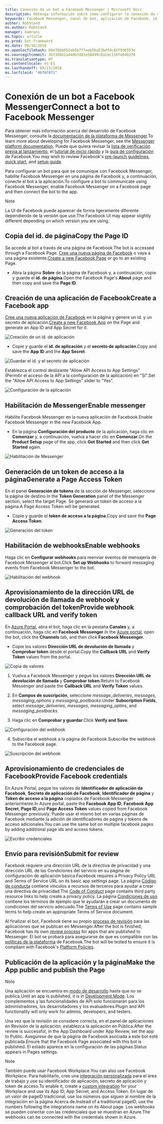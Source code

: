 ```yaml
---
title: Conexión de un bot a Facebook Messenger | Microsoft Docs
description: Obtenga información sobre cómo configurar la conexión de un bot a Facebook Messenger.
keywords: Facebook Messenger, canal de bot, aplicación de Facebook, id. de aplicación, secreto de aplicación, bot de Facebook, credenciales
author: RobStand
ms.author: RobStand
manager: kamrani
ms.topic: article
ms.prod: bot-framework
ms.date: 09/16/2018
ms.openlocfilehash: 60e39bb652ab5b7ffeeb5ba53bdf4c82f936553e
ms.sourcegitcommit: 3bf3dbb1a440b3d83e58499c6a2ac116fe04b2f6
ms.translationtype: HT
ms.contentlocale: es-ES
ms.lasthandoff: 09/23/2018
ms.locfileid: "46707871"
---
```

# <a name="connect-a-bot-to-facebook-messenger"></a><span data-ttu-id="02a91-104">Conexión de un bot a Facebook Messenger</span><span class="sxs-lookup"><span data-stu-id="02a91-104">Connect a bot to Facebook Messenger</span></span>

<span data-ttu-id="02a91-105">Para obtener más información acerca del desarrollo de Facebook Messenger, consulte la [documentación de la plataforma de Messenger](https://developers.facebook.com/docs/messenger-platform).</span><span class="sxs-lookup"><span data-stu-id="02a91-105">To learn more about developing for Facebook Messenger, see the [Messenger platform documentation](https://developers.facebook.com/docs/messenger-platform).</span></span> <span data-ttu-id="02a91-106">Puede que quiera revisar la [lista de verificación previa al lanzamiento](https://developers.facebook.com/docs/messenger-platform/product-overview/launch#app_public), el [tutorial de inicio rápido](https://developers.facebook.com/docs/messenger-platform/guides/quick-start) y la [guía de configuración](https://developers.facebook.com/docs/messenger-platform/guides/setup) de Facebook.</span><span class="sxs-lookup"><span data-stu-id="02a91-106">You may wish to review Facebook's [pre-launch guidelines](https://developers.facebook.com/docs/messenger-platform/product-overview/launch#app_public), [quick start](https://developers.facebook.com/docs/messenger-platform/guides/quick-start), and [setup guide](https://developers.facebook.com/docs/messenger-platform/guides/setup).</span></span>

<span data-ttu-id="02a91-107">Para configurar un bot para que se comunique con Facebook Messenger, habilite Facebook Messenger en una página de Facebook y, a continuación, conecte el bot a la aplicación.</span><span class="sxs-lookup"><span data-stu-id="02a91-107">To configure a bot to communicate using Facebook Messenger, enable Facebook Messenger on a Facebook page and then connect the bot to the app.</span></span>

> [!NOTE]
> <span data-ttu-id="02a91-108">La UI de Facebook puede aparecer de forma ligeramente diferente dependiendo de la versión que use.</span><span class="sxs-lookup"><span data-stu-id="02a91-108">The Facebook UI may appear slightly different depending on which version you are using.</span></span>

## <a name="copy-the-page-id"></a><span data-ttu-id="02a91-109">Copia del id. de página</span><span class="sxs-lookup"><span data-stu-id="02a91-109">Copy the Page ID</span></span>

<span data-ttu-id="02a91-110">Se accede al bot a través de una página de Facebook.</span><span class="sxs-lookup"><span data-stu-id="02a91-110">The bot is accessed through a Facebook Page.</span></span> <span data-ttu-id="02a91-111">[Cree una nueva página de Facebook](https://www.facebook.com/bookmarks/pages) o vaya a una página existente.</span><span class="sxs-lookup"><span data-stu-id="02a91-111">[Create a new Facebook Page](https://www.facebook.com/bookmarks/pages) or go to an existing Page.</span></span>

* <span data-ttu-id="02a91-112">Abra la página **Sobre** de la página de Facebook y, a continuación, copie y guarde el **id. de página**.</span><span class="sxs-lookup"><span data-stu-id="02a91-112">Open the Facebook Page's **About** page and then copy and save the **Page ID**.</span></span>

## <a name="create-a-facebook-app"></a><span data-ttu-id="02a91-113">Creación de una aplicación de Facebook</span><span class="sxs-lookup"><span data-stu-id="02a91-113">Create a Facebook app</span></span>

<span data-ttu-id="02a91-114">[Cree una nueva aplicación de Facebook](https://developers.facebook.com/quickstarts/?platform=web) en la página y genere un id. y un secreto de aplicación.</span><span class="sxs-lookup"><span data-stu-id="02a91-114">[Create a new Facebook App](https://developers.facebook.com/quickstarts/?platform=web) on the Page and generate an App ID and App Secret for it.</span></span>

![Creación de un id. de aplicación](~/media/channels/FB-CreateAppId.png)

* <span data-ttu-id="02a91-116">Copie y guarde el **id. de aplicación** y el **secreto de aplicación**.</span><span class="sxs-lookup"><span data-stu-id="02a91-116">Copy and save the **App ID** and the **App Secret**.</span></span>

![Guardar el id. y el secreto de aplicación](~/media/channels/FB-get-appid.png)

<span data-ttu-id="02a91-118">Establezca el control deslizante "Allow API Access to App Settings" (Permitir el acceso de la API a la configuración de la aplicación) en "Sí".</span><span class="sxs-lookup"><span data-stu-id="02a91-118">Set the "Allow API Access to App Settings" slider to "Yes".</span></span>

![Configuración de la aplicación](~/media/bot-service-channel-connect-facebook/api_settings.png)

## <a name="enable-messenger"></a><span data-ttu-id="02a91-120">Habilitación de Messenger</span><span class="sxs-lookup"><span data-stu-id="02a91-120">Enable messenger</span></span>


<span data-ttu-id="02a91-121">Habilite Facebook Messenger en la nueva aplicación de Facebook.</span><span class="sxs-lookup"><span data-stu-id="02a91-121">Enable Facebook Messenger in the new Facebook App.</span></span>

* <span data-ttu-id="02a91-122">En la página **Configuración del producto** de la aplicación, haga clic en **Comenzar** y, a continuación, vuelva a hacer clic en **Comenzar**.</span><span class="sxs-lookup"><span data-stu-id="02a91-122">On the **Product Setup** page of the app, click **Get Started** and then click **Get Started** again.</span></span>


![Habilitación de Messenger](~/media/channels/FB-AddMessaging1.png)

## <a name="generate-a-page-access-token"></a><span data-ttu-id="02a91-124">Generación de un token de acceso a la página</span><span class="sxs-lookup"><span data-stu-id="02a91-124">Generate a Page Access Token</span></span>

<span data-ttu-id="02a91-125">En el panel **Generación de tokens** de la sección de Messenger, seleccione la página de destino.</span><span class="sxs-lookup"><span data-stu-id="02a91-125">In the **Token Generation** panel of the Messenger section, select the target Page.</span></span> <span data-ttu-id="02a91-126">Se generará un token de acceso a la página.</span><span class="sxs-lookup"><span data-stu-id="02a91-126">A Page Access Token will be generated.</span></span>

* <span data-ttu-id="02a91-127">Copie y guarde el **token de acceso a la página**.</span><span class="sxs-lookup"><span data-stu-id="02a91-127">Copy and save the **Page Access Token**.</span></span>

![Generación del token](~/media/channels/FB-generateToken.png)

## <a name="enable-webhooks"></a><span data-ttu-id="02a91-129">Habilitación de webhooks</span><span class="sxs-lookup"><span data-stu-id="02a91-129">Enable webhooks</span></span>

<span data-ttu-id="02a91-130">Haga clic en **Configurar webhooks** para reenviar eventos de mensajería de Facebook Messenger al bot.</span><span class="sxs-lookup"><span data-stu-id="02a91-130">Click **Set up Webhooks** to forward messaging events from Facebook Messenger to the bot.</span></span>

![Habilitación del webhook](~/media/channels/FB-webhook.png)

## <a name="provide-webhook-callback-url-and-verify-token"></a><span data-ttu-id="02a91-132">Aprovisionamiento de la dirección URL de devolución de llamada de webhook y comprobación del token</span><span class="sxs-lookup"><span data-stu-id="02a91-132">Provide webhook callback URL and verify token</span></span>

<span data-ttu-id="02a91-133">En [Azure Portal](https://portal.azure.com/), abra el bot, haga clic en la pestaña **Canales** y, a continuación, haga clic en **Facebook Messenger**.</span><span class="sxs-lookup"><span data-stu-id="02a91-133">In the [Azure portal](https://portal.azure.com/), open the bot, click the **Channels** tab, and then click **Facebook Messenger**.</span></span>

* <span data-ttu-id="02a91-134">Copie los valores **Dirección URL de devolución de llamada** y **Comprobar token** desde el portal.</span><span class="sxs-lookup"><span data-stu-id="02a91-134">Copy the **Callback URL** and **Verify Token** values from the portal.</span></span>

![Copia de valores](~/media/channels/fb-callbackVerify.png)

1. <span data-ttu-id="02a91-136">Vuelva a Facebook Messenger y pegue los valores **Dirección URL de devolución de llamada** y **Comprobar token**.</span><span class="sxs-lookup"><span data-stu-id="02a91-136">Return to Facebook Messenger and paste the **Callback URL** and **Verify Token** values.</span></span>

2. <span data-ttu-id="02a91-137">En **Campos de suscripción**, seleccione *message\_deliveries*, *messages*, *messaging\_options* y *messaging\_postbacks*.</span><span class="sxs-lookup"><span data-stu-id="02a91-137">Under **Subscription Fields**, select *message\_deliveries*, *messages*, *messaging\_optins*, and *messaging\_postbacks*.</span></span>

3. <span data-ttu-id="02a91-138">Haga clic en **Comprobar y guardar**.</span><span class="sxs-lookup"><span data-stu-id="02a91-138">Click **Verify and Save**.</span></span>

![Configuración del webhook](~/media/channels/FB-webhookConfig.png)

4. <span data-ttu-id="02a91-140">Subscriba el webhook a la página de Facebook.</span><span class="sxs-lookup"><span data-stu-id="02a91-140">Subscribe the webhook to the Facebook page.</span></span>

![Suscripción del webhook](~/media/bot-service-channel-connect-facebook/subscribe-webhook.png)


## <a name="provide-facebook-credentials"></a><span data-ttu-id="02a91-142">Aprovisionamiento de credenciales de Facebook</span><span class="sxs-lookup"><span data-stu-id="02a91-142">Provide Facebook credentials</span></span>

<span data-ttu-id="02a91-143">En Azure Portal, pegue los valores de **Identificador de aplicación de Facebook**, **Secreto de aplicación de Facebook**, **Identificador de página** y **Token de acceso a la página** copiados de Facebook Messenger anteriormente.</span><span class="sxs-lookup"><span data-stu-id="02a91-143">In Azure portal, paste the **Facebook App ID**, **Facebook App Secret**, **Page ID**,and **Page Access Token** values copied from Facebook Messenger previously.</span></span> <span data-ttu-id="02a91-144">Puede usar el mismo bot en varias páginas de Facebook mediante la adición de identificadores de página y tokens de acceso adicionales.</span><span class="sxs-lookup"><span data-stu-id="02a91-144">You can use the same bot on multiple facebook pages by adding additional page ids and access tokens.</span></span>

![Escribir credenciales](~/media/channels/fb-credentials2.png)

## <a name="submit-for-review"></a><span data-ttu-id="02a91-146">Envío para revisión</span><span class="sxs-lookup"><span data-stu-id="02a91-146">Submit for review</span></span>

<span data-ttu-id="02a91-147">Facebook requiere una dirección URL de la directiva de privacidad y una dirección URL de las Condiciones del servicio en su página de configuración de aplicación básica.</span><span class="sxs-lookup"><span data-stu-id="02a91-147">Facebook requires a Privacy Policy URL and Terms of Service URL on its basic app settings page.</span></span> <span data-ttu-id="02a91-148">La página [Código de conducta](https://aka.ms/bf-conduct) contiene vínculos a recursos de terceros para ayudar a crear una directiva de privacidad.</span><span class="sxs-lookup"><span data-stu-id="02a91-148">The [Code of Conduct](https://aka.ms/bf-conduct) page contains third party resource links to help create a privacy policy.</span></span> <span data-ttu-id="02a91-149">La página [Condiciones de uso](https://aka.ms/bf-terms) contiene los términos de ejemplo que le ayudarán a crear un documento de condiciones del servicio adecuado.</span><span class="sxs-lookup"><span data-stu-id="02a91-149">The [Terms of Use](https://aka.ms/bf-terms) page contains sample terms to help create an appropriate Terms of Service document.</span></span>

<span data-ttu-id="02a91-150">Al finalizar el bot, Facebook tiene su propio [proceso de revisión](https://developers.facebook.com/docs/messenger-platform/app-review) para las aplicaciones que se publican en Messenger.</span><span class="sxs-lookup"><span data-stu-id="02a91-150">After the bot is finished, Facebook has its own [review process](https://developers.facebook.com/docs/messenger-platform/app-review) for apps that are published to Messenger.</span></span> <span data-ttu-id="02a91-151">El bot se probará para asegurarse de que es compatible con las [políticas de la plataforma](https://developers.facebook.com/docs/messenger-platform/policy-overview) de Facebook.</span><span class="sxs-lookup"><span data-stu-id="02a91-151">The bot will be tested to ensure it is compliant with Facebook's [Platform Policies](https://developers.facebook.com/docs/messenger-platform/policy-overview).</span></span>

## <a name="make-the-app-public-and-publish-the-page"></a><span data-ttu-id="02a91-152">Publicación de la aplicación y la página</span><span class="sxs-lookup"><span data-stu-id="02a91-152">Make the App public and publish the Page</span></span>

> [!NOTE]
> <span data-ttu-id="02a91-153">Una aplicación se encuentra en [modo de desarrollo](https://developers.facebook.com/docs/apps/managing-development-cycle) hasta que no se publica.</span><span class="sxs-lookup"><span data-stu-id="02a91-153">Until an app is published, it is in [Development Mode](https://developers.facebook.com/docs/apps/managing-development-cycle).</span></span> <span data-ttu-id="02a91-154">Los complementos y las funcionalidades de API solo funcionarán para los administradores, los desarrolladores y los evaluadores.</span><span class="sxs-lookup"><span data-stu-id="02a91-154">Plugin and API functionality will only work for admins, developers, and testers.</span></span>

<span data-ttu-id="02a91-155">Una vez que la revisión se considere correcta, en el panel de aplicaciones en Revisión de la aplicación, establezca la aplicación en Pública.</span><span class="sxs-lookup"><span data-stu-id="02a91-155">After the review is successful, in the App Dashboard under App Review, set the app to Public.</span></span>
<span data-ttu-id="02a91-156">Asegúrese de que la página de Facebook asociada a este bot esté publicada.</span><span class="sxs-lookup"><span data-stu-id="02a91-156">Ensure that the Facebook Page associated with this bot is published.</span></span> <span data-ttu-id="02a91-157">El estado aparece en la configuración de las páginas.</span><span class="sxs-lookup"><span data-stu-id="02a91-157">Status appears in Pages settings.</span></span>

> [!NOTE]
> <span data-ttu-id="02a91-158">También puede usar Facebook Workplace.</span><span class="sxs-lookup"><span data-stu-id="02a91-158">You can also use Facebook Workplace.</span></span> <span data-ttu-id="02a91-159">Para habilitarlo, cree una [integración personalizada](https://developers.facebook.com/docs/workplace/custom-integrations-new) para el área de trabajo y use su identificador de aplicación, secreto de aplicación y token de acceso.</span><span class="sxs-lookup"><span data-stu-id="02a91-159">To enable it, create a [custom integration](https://developers.facebook.com/docs/workplace/custom-integrations-new) for your Workplace and use its App ID, App Secret, and Access Token.</span></span> <span data-ttu-id="02a91-160">En lugar de un valor de pageID tradicional, use los números que siguen al nombre de la integración en la página Acerca de.</span><span class="sxs-lookup"><span data-stu-id="02a91-160">Instead of a traditional pageID, use the numbers following the integrations name on its About page.</span></span> <span data-ttu-id="02a91-161">Los webhooks se pueden conectar con las credenciales que se muestran en Azure.</span><span class="sxs-lookup"><span data-stu-id="02a91-161">The webhooks can be connected with the credentials shown in Azure.</span></span>
